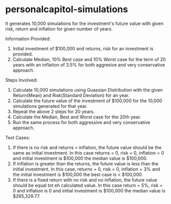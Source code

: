 # personalcapitol-simulations
It generates 10,000 simulations for the investment's future value with given risk, return and inflation for given number of years.

Information Provided:
  1. Initial investment of $100,000 and returns, risk for an investment is provided.
  2. Calculate Median, 10% Best case and 10% Worst case for the term of 20 years with an inflation of 3.5% for both aggresive and very conservative approach.

Steps Involved:
  1. Calculate 10,000 simulations using Guassian Distribution with the given Return(Mean) and Risk(Standard Deviation) for an               year.
  2. Calculate the future value of the investment of $100,000 for the 10,000 simulations generated for that year. 
  3. Repeat the above 2 steps for 20 years.
  4. Calculate the Median, Best and Worst case for the 20th year.
  5. Run the same process for both aggressive and very conservative approach.
  
Test Cases:
  1. If there is no risk and returns = inflation, the future value should be the same as initial investment. In this case returns = 0, risk = 0, inflation = 0 and initial investment is $100,000 the median value is $100,000.
  2. If inflation is greater than the returns, the future value is less than the initial investment. In this case, returns = 0, risk = 0, inflation = 3% and the initial investment is $100,000 the best case is < $100,000.
  3. If there is a fixed return with no risk and no inflation, the future value should be equal tot eh calculated value. In this case return = 5%, risk = 0 and inflation is 0 and initial investment is $100,000 the median value is $265,329.77.
